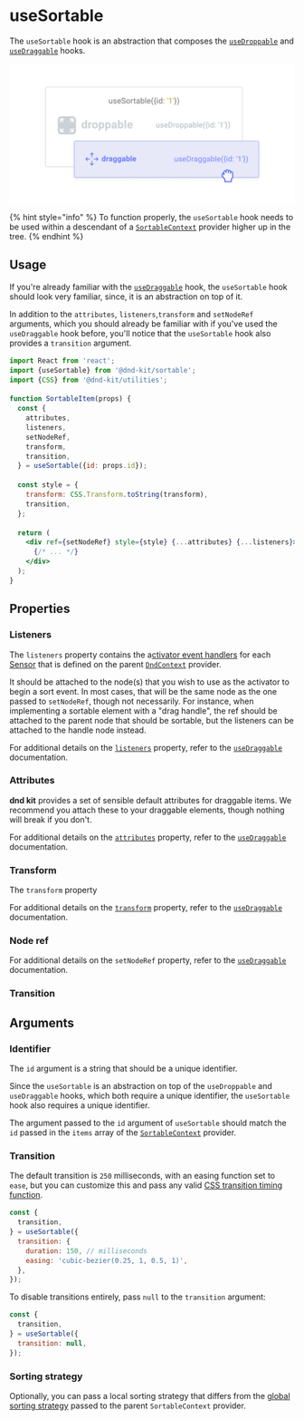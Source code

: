 # useSortable

The `useSortable` hook is an abstraction that composes the [`useDroppable`](../../api-documentation/droppable.md) and [`useDraggable`](../../api-documentation/draggable/) hooks. 

![](../../.gitbook/assets/usesortable-3-.png)

{% hint style="info" %}
To function properly, the `useSortable` hook needs to be used within a descendant of a [`SortableContext`](sortable-context.md) provider higher up in the tree.
{% endhint %}

## Usage

If you're already familiar with the [`useDraggable`](../../api-documentation/draggable/) hook, the `useSortable` hook should look very familiar, since, it is an abstraction on top of it. 

In addition to the `attributes`, `listeners`,`transform`  and `setNodeRef` arguments, which you should already be familiar with if you've used the `useDraggable` hook before, you'll notice that the `useSortable` hook also provides a `transition` argument.

```jsx
import React from 'react';
import {useSortable} from '@dnd-kit/sortable';
import {CSS} from '@dnd-kit/utilities';

function SortableItem(props) {
  const {
    attributes,
    listeners,
    setNodeRef,
    transform,
    transition,
  } = useSortable({id: props.id});
  
  const style = {
    transform: CSS.Transform.toString(transform),
    transition,
  };
  
  return (
    <div ref={setNodeRef} style={style} {...attributes} {...listeners}>
      {/* ... */}
    </div>
  );
}
```

## Properties

### Listeners

The `listeners` property contains the a[ctivator event handlers](../../api-documentation/sensors/#activators) for each [Sensor](../../api-documentation/sensors/) that is defined on the parent [`DndContext`](../../api-documentation/context-provider/#props) provider. 

It should be attached to the node\(s\) that you wish to use as the activator to begin a sort event. In most cases, that will be the same node as the one passed to `setNodeRef`, though not necessarily. For instance, when implementing a sortable element with a "drag handle", the ref should be attached to the parent node that should be sortable, but the listeners can be attached to the handle node instead.

For additional details on the [`listeners`](../../api-documentation/draggable/#listeners) property, refer to the [`useDraggable`](../../api-documentation/draggable/) documentation.

### Attributes

**dnd kit** provides a set of sensible default attributes for draggable items. We recommend you attach these to your draggable elements, though nothing will break if you don't. 

For additional details on the [`attributes`](../../api-documentation/draggable/#attributes) property, refer to the [`useDraggable`](../../api-documentation/draggable/) documentation.

### Transform

The `transform` property 

For additional details on the [`transform`](../../api-documentation/draggable/#transforms) property, refer to the [`useDraggable`](../../api-documentation/draggable/) documentation.

### Node ref

For additional details on the `setNodeRef` property, refer to the [`useDraggable`](../../api-documentation/draggable/) documentation.

### Transition

## Arguments

### Identifier

The `id` argument is a string that should be a unique identifier.

Since the `useSortable` is an abstraction on top of the `useDroppable` and `useDraggable` hooks, which both require a unique identifier, the `useSortable` hook also requires a unique identifier.

The argument passed to the `id` argument of `useSortable` should match the `id` passed in the `items` array of the [`SortableContext`](sortable-context.md) provider.

### Transition

The default transition is `250` milliseconds, with an easing function set to `ease`, but you can customize this and pass any valid [CSS transition timing function](https://developer.mozilla.org/en-US/docs/Web/CSS/transition-timing-function).

```javascript
const {
  transition,
} = useSortable({
  transition: {
    duration: 150, // milliseconds
    easing: 'cubic-bezier(0.25, 1, 0.5, 1)',
  },
});
```

To disable transitions entirely, pass `null` to the `transition` argument:

```javascript
const {
  transition,
} = useSortable({
  transition: null,
});
```

### Sorting strategy

Optionally, you can pass a local sorting strategy that differs from the [global sorting strategy](sortable-context.md#strategy) passed to the parent `SortableContext` provider.

